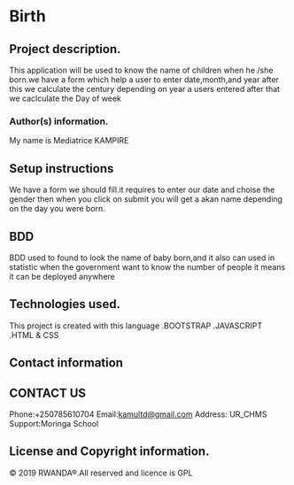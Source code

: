 # Birth
## Project description.
This application will be used to know the name of children when he /she born.we have a form which help a user to enter date,month,and year after this we calculate the century depending on year a users entered after that we caclculate the Day of week
### Author(s) information.
My name is Mediatrice KAMPIRE
## Setup instructions
We have a form we should fill.it requires to enter our date and choise the gender then when you click on submit you will get a akan name depending on the day you were born.
## BDD
BDD used to found to look the name of baby born,and it  also can  used in statistic when the government want to know the number of people it means it can be deployed anywhere
## Technologies used.
This project is created with this language
.BOOTSTRAP
.JAVASCRIPT
.HTML & CSS
## Contact information
CONTACT US
-----------
Phone:+250785610704
Email:kamultd@gmail.com
Address: UR_CHMS
Support:Moringa School
## License and Copyright information.
© 2019 RWANDA®.All reserved and licence is GPL
